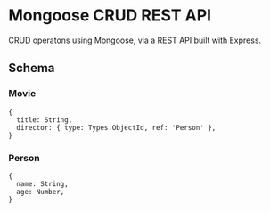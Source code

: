 # Mongoose CRUD REST API

CRUD operatons using Mongoose, via a REST API built with Express.

## Schema

### Movie

```
{
  title: String,
  director: { type: Types.ObjectId, ref: 'Person' },
}
```

### Person

```
{
  name: String,
  age: Number,
}
```

